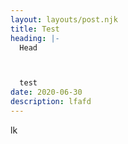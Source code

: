 ```yaml
---
layout: layouts/post.njk
title: Test
heading: |-
  Head



  test
date: 2020-06-30
description: lfafd
---
```


lk
